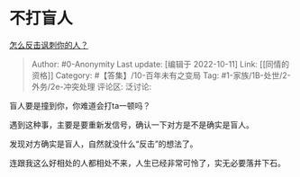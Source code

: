 # 不打盲人
[怎么反击讽刺你的人？](https://www.zhihu.com/question/64386030/answer/2711297693)

> Author: #0-Anonymity
> Last update: [编辑于 2022-10-11]
> Link: [[同情的资格]]
> Category: #【答集】/10-百年未有之变局
> Tag: #1-家族/1B-处世/2-外务/2e-冲突处理
> 评论区:
> 泛讨论:

盲人要是撞到你，你难道会打ta一顿吗？

遇到这种事，主要是要重新发信号，确认一下对方是不是确实是盲人。

发现对方确实是盲人，自然就没什么“反击”的想法了。

连跟我这么好相处的人都相处不来，人生已经非常可怜了，实无必要落井下石。
